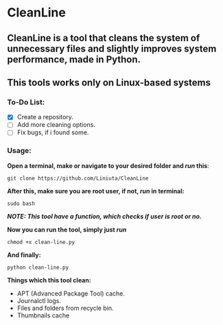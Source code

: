 # CleanLine
## CleanLine is a tool that cleans the system of unnecessary files and slightly improves system performance, made in Python.
## This tools works only on **Linux-based** systems
### To-Do List:
- [x] Create a repository.
- [ ] Add more cleaning options.
- [ ] Fix bugs, if i found some.
### Usage:
**Open a terminal, make or navigate to your desired folder and _run_ this**:
``` 
git clone https://github.com/Liniuta/CleanLine 
```
**After this, make sure you are root user, if not, _run_ in terminal:**
```
sudo bash
```
***NOTE: This tool have a function, which checks if user is root or no.***

**Now you can run the tool, simply just _run_**
```
chmod +x clean-line.py
```
**And finally:**
```
python clean-line.py
```
**Things which this tool clean:**
- APT (Advanced Package Tool) cache.
- Journalctl logs.
- Files and folders from recycle bin.
- Thumbnails cache
